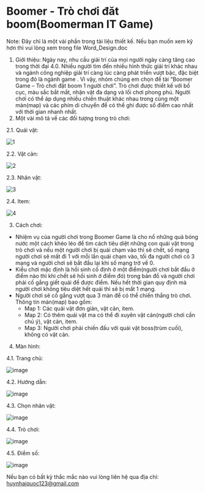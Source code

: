 # Boomer - Trò chơi đăt boom(Boomerman IT Game)
Note: Đây chỉ là một vài phần trong tài liệu thiết kế. Nếu bạn muốn xem kỹ hơn thì vui lòng xem trong file Word_Design.doc
1. Giới thiệu:
Ngày nay, nhu cầu giải trí của mọi người ngày càng tăng cao trong thời đại 4.0. Nhiều người tìm đến nhiều hình thức giải trí khác nhau và ngành công nghiệp giải trí càng lúc càng phát triển vượt bậc, đặc biệt trong đó là ngành game . Vì vậy, nhóm chúng em chọn đề tài “Boomer Game – Trò chơi đặt boom 1 người chơi”. Trò chơi được thiết kế  với bố cục, màu sắc bắt mắt, nhận vật đa dạng và lối chơi phong phú. Người chơi có thể áp dụng nhiều chiến thuật khác nhau trong cùng một màn(map) và các phím di chuyển để có thể ghi được số điểm cao nhất với thời gian nhanh nhất.
2. Một vài mô tả về các đối tượng trong trò chơi:

2.1. Quái vật:

![1](https://user-images.githubusercontent.com/73823742/190065232-d833b734-19d6-4b1e-9de6-3cd3bef608ba.png)

2.2. Vật cản:

![2](https://user-images.githubusercontent.com/73823742/190065813-b61d9ebe-2d9f-4e62-8331-2dfb85044627.png)

2.3. Nhân vật:

![3](https://user-images.githubusercontent.com/73823742/190065847-b5fc3c60-9b9d-4dcb-9945-8d925bb2c6ac.png)

2.4. Item:

![4](https://user-images.githubusercontent.com/73823742/190065863-a19a0826-789d-4b20-b564-42ba7a404cb8.png)

3. Cách chơi:
-	Nhiệm vụ của người chơi trong Boomer Game là cho nổ những quả bóng nước một cách khéo léo để tìm cách tiêu diệt những con quái vật trong trò chơi và nếu một người chơi bị quái chạm vào thì sẽ chết, số mạng người chơi sẽ mất đi 1 với mỗi lần quái chạm vào, tối đa người chơi có 3 mạng và người chơi sẽ bắt đầu lại khi số mạng trở về 0.
-	Kiểu chơi mặc định là hồi sinh cố định ở một điểm(người chơi bắt đầu ở điểm nào thì khi chết sẽ hồi sinh ở điểm đó) trong bản đồ và người chơi phải cố gắng giết quái để được điểm. Nếu hết thời gian quy định mà người chơi không tiêu diệt hết quái thì sẽ bị mất 1 mạng.
-	Người chơi sẽ cố gắng vượt qua 3 màn để có thể chiến thắng trò chơi. Thông tin màn(map) bao gồm:
     +	Map 1: Các quái vật đơn giản, vật cản, item.
     +	Map 2: Có thêm quái vật ma có thể đi xuyên vật cản(người chơi cần chú ý), vật cản, item.
     +	Map 3: Người chơi phải chiến đấu với quái vật boss(trùm cuối), không có vật cản.
     
4. Màn hình:

4.1. Trang chủ:

![image](https://user-images.githubusercontent.com/73823742/190066439-1550b5d2-b52f-47a9-8909-de318ee5acb7.png)

4.2. Hướng dẫn:

![image](https://user-images.githubusercontent.com/73823742/190066521-ff8ee102-1f26-4201-9adc-cc379d9fe5d5.png)

4.3. Chọn nhân vật:

![image](https://user-images.githubusercontent.com/73823742/190066546-b145ec21-a383-42a2-be1e-9e2beb4c91da.png)

4.4. Trò chơi:

![image](https://user-images.githubusercontent.com/73823742/190066565-43d40a03-3524-4e53-9399-eece13c60886.png)


4.5. Điểm số:

![image](https://user-images.githubusercontent.com/73823742/190066590-25d02576-7d53-4eb1-8c37-085fd28e8250.png)

Nếu bạn có bất kỳ thắc mắc nào vui lòng liên hệ qua địa chỉ: huynhaiquoc123@gmail.com
